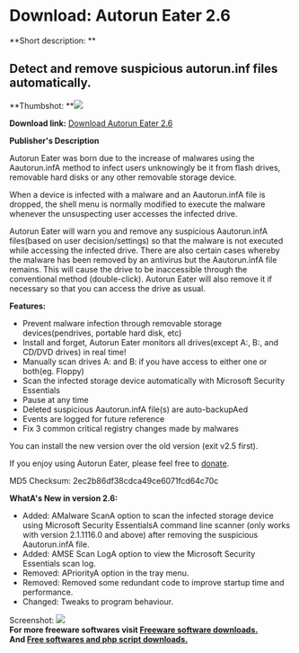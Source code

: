 # Download: Autorun Eater 2.6

**Short description: **

## Detect and remove suspicious autorun.inf files automatically.

  
**Thumbshot: **![](http://www.freewarefiles.com/screenshot/autoruneater26_md.gif)   
  
**Download link:** [Download Autorun Eater 2.6](http://freesoftwares.boysofts.com/Autorun-Eater_program_36548.html)  
  

**Publisher's Description**  
  

Autorun Eater was born due to the increase of malwares using the Aautorun.infA
method to infect users unknowingly be it from flash drives, removable hard
disks or any other removable storage device.

When a device is infected with a malware and an Aautorun.infA file is dropped,
the shell menu is normally modified to execute the malware whenever the
unsuspecting user accesses the infected drive.

Autorun Eater will warn you and remove any suspicious Aautorun.infA
files(based on user decision/settings) so that the malware is not executed
while accessing the infected drive. There are also certain cases whereby the
malware has been removed by an antivirus but the Aautorun.infA file remains.
This will cause the drive to be inaccessible through the conventional method
(double-click). Autorun Eater will also remove it if necessary so that you can
access the drive as usual.

**Features:**

  * Prevent malware infection through removable storage devices(pendrives, portable hard disk, etc)
  * Install and forget, Autorun Eater monitors all drives(except A:, B:, and CD/DVD drives) in real time!
  * Manually scan drives A: and B: if you have access to either one or both(eg. Floppy)
  * Scan the infected storage device automatically with Microsoft Security Essentials
  * Pause at any time
  * Deleted suspicious Aautorun.infA file(s) are auto-backupAed
  * Events are logged for future reference
  * Fix 3 common critical registry changes made by malwares

You can install the new version over the old version (exit v2.5 first).

If you enjoy using Autorun Eater, please feel free to
[donate](http://oldmcdonald.wordpress.com/donate/).

MD5 Checksum: 2ec2b86df38cdca49ce6071fcd64c70c

**WhatA's New in version 2.6:**

  * Added: AMalware ScanA option to scan the infected storage device using Microsoft Security EssentialsA command line scanner (only works with version 2.1.1116.0 and above) after removing the suspicious Aautorun.infA file. 
  * Added: AMSE Scan LogA option to view the Microsoft Security Essentials scan log. 
  * Removed: APriorityA option in the tray menu. 
  * Removed: Removed some redundant code to improve startup time and performance. 
  * Changed: Tweaks to program behaviour. 

  
  
Screenshot: ![](http://www.freewarefiles.com/screenshot/autoruneater26.gif)  
**For more freeware softwares visit [Freeware software downloads.](http://freesoftwares.boysofts.com/)**   
**And [Free softwares and php script downloads.](http://www.boysofts.com/)**

